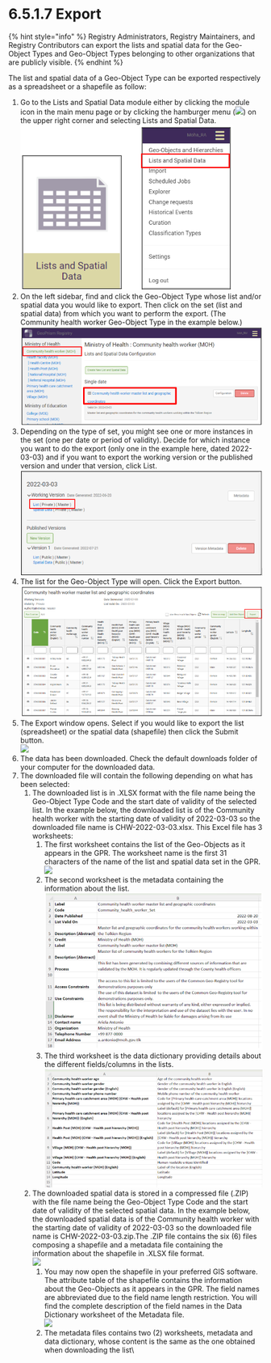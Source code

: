 # 6.5.1.7 Export

{% hint style="info" %}
Registry Administrators, Registry Maintainers, and Registry Contributors can export the lists and spatial data for the Geo-Object Types and Geo-Object Types belonging to other organizations that are publicly visible.
{% endhint %}

The list and spatial data of a Geo-Object Type can be exported respectively as a spreadsheet or a shapefile as follow:

1. Go to the Lists and Spatial Data module either by clicking the module icon in the main menu page or by clicking the hamburger menu (![](https://lh3.googleusercontent.com/4ieAODNcwrlKZ6iUiZnYlbLGZmQJiEse\_Z8mls7B1vwiKHOfldO3TWH3smxfa1IJQb\_BhxM7c6iTe--Wm0sPvlovt4jp-DaoMkTqq5MNslg-imIrXqyoa3A3Fnq-Ct\_7AAaQzW-xMCIbev1kGSUU8xN5v8iFIayG4z8c4H78mU80Ms6J\_4PBB1ghQw)) on the upper right corner and selecting Lists and Spatial Data.\
   ![](<../../../../../.gitbook/assets/image (19) (1) (1).png>)
2. On the left sidebar, find and click the Geo-Object Type whose list and/or spatial data you would like to export. Then click on the set (list and spatial data) from which you want to perform the export. (The Community health worker Geo-Object Type in the example below.)\
   ![](<../../../../../.gitbook/assets/image (56).png>)
3. Depending on the type of set, you might see one or more instances in the set (one per date or period of validity). Decide for which instance you want to do the export (only one in the example here, dated 2022-03-03) and if you want to export the working version or the published version and under that version, click List.\
   ![](<../../../../../.gitbook/assets/image (63).png>)
4. The list for the Geo-Object Type will open. Click the Export button.\
   ![](<../../../../../.gitbook/assets/image (52).png>)
5. The Export window opens. Select if you would like to export the list (spreadsheet) or the spatial data (shapefile) then click the Submit button.\
   ![](https://lh3.googleusercontent.com/tX344nIeXFt4DF78ZaDvxdqIFhUbB-A862QfwBWdXGl\_f1vZhzjoiYFX3mwUe\_wBS6oKUGfkC3Zeuirz2cFb2fnvpcPRTOrmf8BFwZFhkwFGzSEPoIMtSDf2xNLoeK-JUxdHgBEdGQ9JoOte828GyQPUu\_4C8bc2sSCh68K7LrhD3JcEGnwApMmSxA)
6. The data has been downloaded. Check the default downloads folder of your computer for the downloaded data.
7. The downloaded file will contain the following depending on what has been selected:
   1. The downloaded list is in .XLSX format with the file name being the Geo-Object Type Code and the start date of validity of the selected list. In the example below, the downloaded list is of the Community health worker with the starting date of validity of 2022-03-03 so the downloaded file name is CHW-2022-03-03.xlsx. This Excel file has 3 worksheets:
      1. The first worksheet contains the list of the Geo-Objects as it appears in the GPR. The worksheet name is the first 31 characters of the name of the list and spatial data set in the GPR.\
         ![](https://lh6.googleusercontent.com/ozu5nxtx3EbnCntc8uNt6qQt0zcDnc-fibziRoGPUMS7sB0-B-QIgHHJjJKEfuZsqsciZw53y6HNM7GpVivEXo3GO7WJKD1DhJ2adzT50I\_t6I1reTBXePNH0oF6HNFXMY2MYcELJRwj40FWBDOxtTLaWWZjXHkzurbgt9B-cI\_NyduWS5Gub3SJqQ)
      2. The second worksheet is the metadata containing the information about the list.\
         ![](<../../../../../.gitbook/assets/image (16).png>)
      3. The third worksheet is the data dictionary providing details about the different fields/columns in the lists.\
         ![](<../../../../../.gitbook/assets/image (40).png>)
   2. The downloaded spatial data is stored in a compressed file (.ZIP) with the file name being the Geo-Object Type Code and the start date of validity of the selected spatial data. In the example below, the downloaded spatial data is of the Community health worker with the starting date of validity of 2022-03-03 so the downloaded file name is CHW-2022-03-03.zip.The .ZIP file contains the six (6) files composing a shapefile and a metadata file containing the information about the shapefile in .XLSX file format.\
      ![](https://lh6.googleusercontent.com/qAiVur-H3PezIq2iP\_MNwsxdw1VK6A6IQqmMFzdkv4m5gdqg7u1vviIDuXB5jMSPnzNqGXBO\_yHnOVCuD71n2QXQGhsTF7b7nmEZlbATNoFgqe2CyKSguESBFBH8CI99dI-UKbkyJf\_CimOpO0QhyC8NgK0CEXOSm5XRspykiWfeTfSG0eBkuLThnQ)
      1. You may now open the shapefile in your preferred GIS software. The attribute table of the shapefile contains the information about the Geo-Objects as it appears in the GPR. The field names are abbreviated due to the field name length restriction. You will find the complete description of the field names in the Data Dictionary worksheet of the Metadata file.\
         ![](https://lh5.googleusercontent.com/cZW\_eFsbbB8BNproJmGO6gXqk-OIlCJwMwsGHtZeSBJDATLtadlMxXS4B9THyl82GSl9gtY9y7bM46ztHV79hOFBi9VyNUc-GevXadLo7sZ2hmcVtKkEwf0MMcTiaZVdW3w8pkl7sUlPXB6ZGJXWwvNdryhd63GurYXrUbGTpWI52XvViZBoHxwtXg)
      2. The metadata files contains two (2) worksheets, metadata and data dictionary, whose content is the same as the one obtained when downloading the list\
